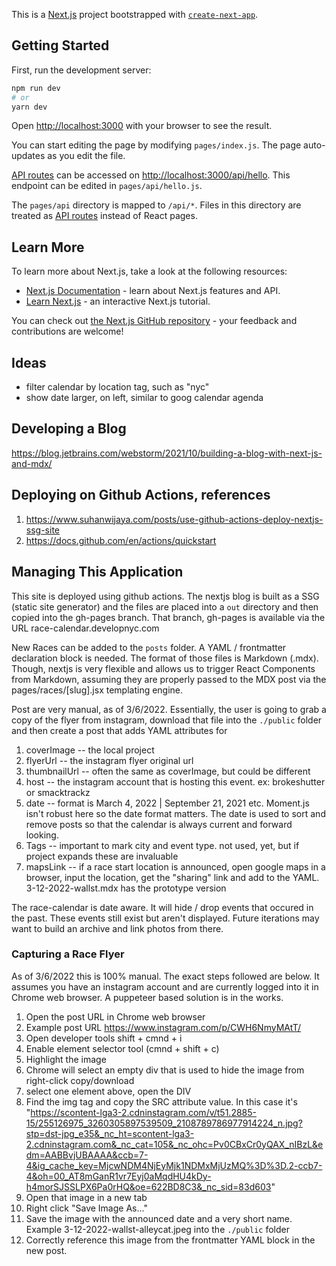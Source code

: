 This is a [Next.js](https://nextjs.org/) project bootstrapped with [`create-next-app`](https://github.com/vercel/next.js/tree/canary/packages/create-next-app).

## Getting Started

First, run the development server:

```bash
npm run dev
# or
yarn dev
```

Open [http://localhost:3000](http://localhost:3000) with your browser to see the result.

You can start editing the page by modifying `pages/index.js`. The page auto-updates as you edit the file.

[API routes](https://nextjs.org/docs/api-routes/introduction) can be accessed on [http://localhost:3000/api/hello](http://localhost:3000/api/hello). This endpoint can be edited in `pages/api/hello.js`.

The `pages/api` directory is mapped to `/api/*`. Files in this directory are treated as [API routes](https://nextjs.org/docs/api-routes/introduction) instead of React pages.

## Learn More

To learn more about Next.js, take a look at the following resources:

- [Next.js Documentation](https://nextjs.org/docs) - learn about Next.js features and API.
- [Learn Next.js](https://nextjs.org/learn) - an interactive Next.js tutorial.

You can check out [the Next.js GitHub repository](https://github.com/vercel/next.js/) - your feedback and contributions are welcome!




## Ideas

+ filter calendar by location tag, such as "nyc"
+ show date larger, on left, similar to goog calendar agenda


## Developing a Blog

https://blog.jetbrains.com/webstorm/2021/10/building-a-blog-with-next-js-and-mdx/


## Deploying on Github Actions, references

1. https://www.suhanwijaya.com/posts/use-github-actions-deploy-nextjs-ssg-site
2. https://docs.github.com/en/actions/quickstart



## Managing This Application

This site is deployed using github actions. The nextjs blog is built as a SSG (static site generator) and the files are placed into a `out` directory and then copied into the gh-pages branch. That branch, gh-pages is available via the URL race-calendar.developnyc.com

New Races can be added to the `posts` folder. A YAML / frontmatter declaration block is needed. The format of those files is Markdown (.mdx). Though, nextjs is very flexible and allows us to trigger React Components from Markdown, assuming they are properly passed to the MDX post via the pages/races/[slug].jsx templating engine.

Post are very manual, as of 3/6/2022. Essentially, the user is going to grab a copy of the flyer from instagram, download that file into the `./public` folder and then create a post that adds YAML attributes for

1. coverImage -- the local project
2. flyerUrl -- the instagram flyer original url
3. thumbnailUrl -- often the same as coverImage, but could be different
4. host -- the instagram account that is hosting this event. ex: brokeshutter or smacktrackz
5. date -- format is March 4, 2022 | September 21, 2021 etc. Moment.js isn't robust here so the date format matters. The date is used to sort and remove posts so that the calendar is always current and forward looking.
6. Tags -- important to mark city and event type. not used, yet, but if project expands these are invaluable
7. mapsLink -- if a race start location is announced, open google maps in a browser, input the location, get the "sharing" link and add to the YAML. 3-12-2022-wallst.mdx has the prototype version

The race-calendar is date aware. It will hide / drop events that occured in the past. These events still exist but aren't displayed. Future iterations may want to build an archive and link photos from there.


### Capturing a Race Flyer

As of 3/6/2022 this is 100% manual. The exact steps followed are below. It assumes you have an instagram account and are currently logged into it in Chrome web browser. A puppeteer based solution is in the works.

1. Open the post URL in Chrome web browser
2. Example post URL https://www.instagram.com/p/CWH6NmyMAtT/
3. Open developer tools shift + cmnd + i
4. Enable element selector tool (cmnd + shift + c)
5. Highlight the image
6. Chrome will select an empty div that is used to hide the image from right-click copy/download
7. select one element above, open the DIV
8. Find the img tag and copy the SRC attribute value. In this case it's "https://scontent-lga3-2.cdninstagram.com/v/t51.2885-15/255126975_3260305897539509_2108789786977914224_n.jpg?stp=dst-jpg_e35&_nc_ht=scontent-lga3-2.cdninstagram.com&_nc_cat=105&_nc_ohc=Pv0CBxCr0yQAX_nIBzL&edm=AABBvjUBAAAA&ccb=7-4&ig_cache_key=MjcwNDM4NjEyMjk1NDMxMjUzMQ%3D%3D.2-ccb7-4&oh=00_AT8mGanR1vr7Eyj0aMqdHU4kDy-h4morSJSSLPX6Pa0rHQ&oe=622BD8C3&_nc_sid=83d603"
9. Open that image in a new tab
10. Right click "Save Image As..."
11. Save the image with the announced date and a very short name. Example 3-12-2022-wallst-alleycat.jpeg into the `./public` folder
12. Correctly reference this image from the frontmatter YAML block in the new post.


